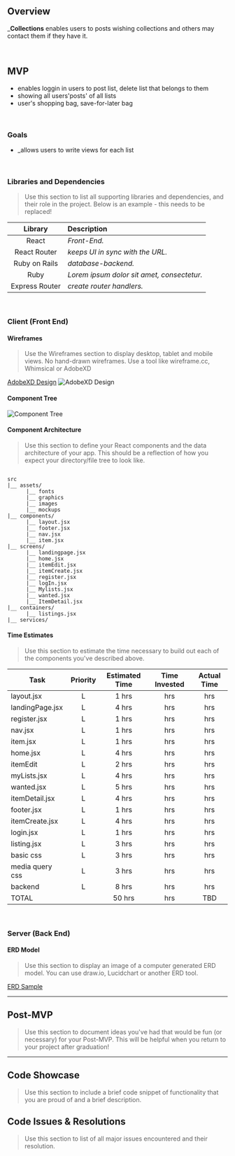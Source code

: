 

## Overview

_**Collections** 
enables users to posts wishing collections and others may contact them if they have it. 

<br>

## MVP

- enables loggin in users to post list, delete list that belongs to them
- showing all users'posts' of all lists
- user's shopping bag, save-for-later bag

<br>

### Goals

- _allows users to write views for each list


<br>

### Libraries and Dependencies

> Use this section to list all supporting libraries and dependencies, and their role in the project. Below is an example - this needs to be replaced!

|     Library      | Description                                |
| :--------------: | :----------------------------------------- |
|      React       | _Front-End._
|   React Router   | _keeps UI in sync with the URL._ |
| Ruby on Rails             | _database-backend._ |
|    Ruby      | _Lorem ipsum dolor sit amet, consectetur._ |
|  Express Router  | _create router handlers._ |

<br>

### Client (Front End)

#### Wireframes

> Use the Wireframes section to display desktop, tablet and mobile views. No hand-drawn wireframes. Use a tool like wireframe.cc, Whimsical or AdobeXD

[AdobeXD Design](https://xd.adobe.com/view/6d9020d7-7e69-478e-9b33-c940c7aa7161-38c3/)
![AdobeXD Design](https://res.cloudinary.com/lizhenwen727/image/upload/v1617066873/Screen_Shot_2021-03-29_at_9.10.01_PM_pvbofj.png)


#### Component Tree

![Component Tree ](https://res.cloudinary.com/lizhenwen727/image/upload/v1617068066/Screen_Shot_2021-03-29_at_9.33.43_PM_zai6w7.png)

#### Component Architecture

> Use this section to define your React components and the data architecture of your app. This should be a reflection of how you expect your directory/file tree to look like. 

``` structure

src
|__ assets/
      |__ fonts
      |__ graphics
      |__ images
      |__ mockups
|__ components/
      |__ layout.jsx
      |__ footer.jsx
      |__ nav.jsx
      |__ item.jsx
|__ screens/
      |__ landingpage.jsx
      |__ home.jsx
      |__ itemEdit.jsx
      |__ itemCreate.jsx
      |__ register.jsx
      |__ logIn.jsx
      |__ Mylists.jsx
      |__ wanted.jsx
      |__ ItemDetail.jsx
|__ containers/
      |__ listings.jsx
|__ services/

```

#### Time Estimates

> Use this section to estimate the time necessary to build out each of the components you've described above.

| Task                | Priority | Estimated Time | Time Invested | Actual Time |
| ------------------- | :------: | :------------: | :-----------: | :---------: |
| layout.jsx    |    L     |    1  hrs      |      hrs     |     hrs    |
|  landingPage.jsx   |    L     |     4 hrs      |      hrs     |     hrs    |
|  register.jsx   |    L     |    1  hrs      |      hrs     |     hrs    |
|  nav.jsx   |    L     |     1 hrs      |      hrs     |     hrs    |
|   item.jsx  |    L     |     1 hrs      |      hrs     |     hrs    |
|   home.jsx  |    L     |    4  hrs      |      hrs     |     hrs    |
|   itemEdit  |    L     |     2 hrs      |      hrs     |     hrs    |
|   myLists.jsx  |    L     |    4  hrs      |      hrs     |     hrs    |
|   wanted.jsx  |    L     |    5  hrs      |      hrs     |     hrs    |
|  itemDetail.jsx   |    L     |    4  hrs      |      hrs     |     hrs    |
|   footer.jsx  |    L     |    1  hrs      |      hrs     |     hrs    |
|   itemCreate.jsx  |    L     |    4  hrs      |      hrs     |     hrs    |
|  login.jsx   |    L     |    1  hrs      |      hrs     |     hrs    |
|   listing.jsx  |    L     |    3  hrs      |      hrs     |     hrs    |
|   basic css  |    L     |     3 hrs      |      hrs     |     hrs    |
|   media query css  |    L     |    3  hrs      |      hrs     |     hrs    |
|   backend  |    L     |     8 hrs      |      hrs     |     hrs    |
| TOTAL               |          |     50 hrs      |      hrs     |     TBD     |


<br>

### Server (Back End)

#### ERD Model

> Use this section to display an image of a computer generated ERD model. You can use draw.io, Lucidchart or another ERD tool.

[ERD Sample](https://drive.google.com/file/d/1kLyQTZqfcA4jjKWQexfEkG2UspyclK8Q/view)
<br>

***

## Post-MVP

> Use this section to document ideas you've had that would be fun (or necessary) for your Post-MVP. This will be helpful when you return to your project after graduation!

***

## Code Showcase

> Use this section to include a brief code snippet of functionality that you are proud of and a brief description.

## Code Issues & Resolutions

> Use this section to list of all major issues encountered and their resolution.
